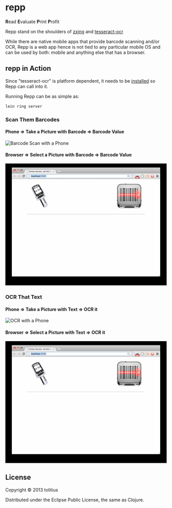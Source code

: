 # repp
**R**ead **E**valuate **P**rint **P**rofit

Repp stand on the shoulders of [zxing](https://code.google.com/p/zxing/) and [tesseract-ocr](https://code.google.com/p/tesseract-ocr/)

While there are native mobile apps that provide barcode scanning and/or OCR, 
Repp is a web app hence is not tied to any particular mobile OS and can be used by both: mobile and anything else that has a browser.

## repp in Action

Since "tesseract-ocr" is platform dependent, it needs to be [installed](https://code.google.com/p/tesseract-ocr/wiki/Compiling) 
so Repp can call into it.

Running Repp can be as simple as:
```bash
lein ring server
```

### Scan Them Barcodes

#### Phone    =>  Take a Picture with Barcode    => Barcode Value
![Barcode Scan with a Phone](https://github.com/tolitius/repp/blob/master/doc/mobile-barcode-scan.gif?raw=true)

#### Browser  =>  Select a Picture with Barcode  => Barcode Value
![Barcode Scan with a Browser](https://github.com/tolitius/repp/blob/master/doc/browser-barcode-scan.gif?raw=true)

### OCR That Text

#### Phone    =>  Take a Picture with Text    => OCR it
![OCR with a Phone](https://github.com/tolitius/repp/blob/master/doc/mobile-ocr.gif?raw=true)

#### Browser  =>  Select a Picture with Text  => OCR it
![OCR with a Browser](https://github.com/tolitius/repp/blob/master/doc/browser-ocr.gif?raw=true)

## License

Copyright © 2013 tolitius

Distributed under the Eclipse Public License, the same as Clojure.

